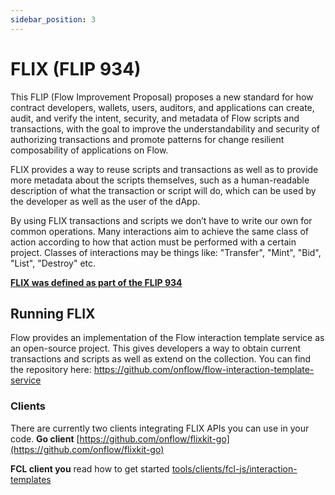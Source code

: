```yaml
---
sidebar_position: 3
---
```


# FLIX (FLIP 934)

This FLIP (Flow Improvement Proposal) proposes a new standard for how contract developers, wallets, users, auditors, and applications can create, audit, and verify the intent, security, and metadata of Flow scripts and transactions, with the goal to improve the understandability and security of authorizing transactions and promote patterns for change resilient composability of applications on Flow.

FLIX provides a way to reuse scripts and transactions as well as to provide more metadata about the scripts themselves, such as a human-readable description of what the transaction or script will do, which can be used by the developer as well as the user of the dApp. 

By using FLIX transactions and scripts we don’t have to write our own for common operations. Many interactions aim to achieve the same class of action according to how that action must be performed with a certain project. Classes of interactions may be things like: "Transfer", "Mint", "Bid", "List", "Destroy" etc.

[**FLIX was defined as part of the FLIP 934**](https://github.com/onflow/flips/blob/main/application/20220503-interaction-templates.md)

## Running FLIX

Flow provides an implementation of the Flow interaction template service as an open-source project. This gives developers a way to obtain current transactions and scripts as well as extend on the collection. You can find the repository here: https://github.com/onflow/flow-interaction-template-service

### Clients

There are currently two clients integrating FLIX APIs you can use in your code. 
**Go client** [https://github.com/onflow/flixkit-go](https://github.com/onflow/flixkit-go)

**FCL client you** read how to get started [tools/clients/fcl-js/interaction-templates](../../tools/clients/fcl-js/interaction-templates.mdx)
